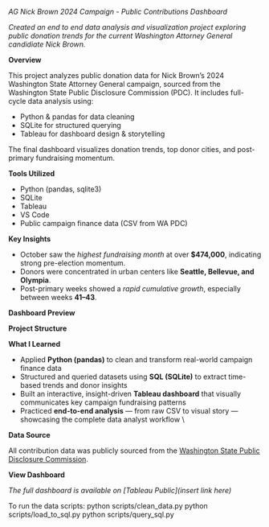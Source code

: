 *AG Nick Brown 2024 Campaign - Public Contributions Dashboard*

*Created an end to end data analysis and visualization project exploring public donation trends for the current Washington Attorney General candidiate Nick Brown.*

**Overview**

This project analyzes public donation data for Nick Brown’s 2024 Washington State Attorney General campaign, sourced from the Washington State Public Disclosure Commission (PDC). It includes full-cycle data analysis using:

* Python & pandas for data cleaning  
* SQLite for structured querying  
* Tableau for dashboard design & storytelling  

The final dashboard visualizes donation trends, top donor cities, and post-primary fundraising momentum.

**Tools Utilized**

* Python (pandas, sqlite3)  
* SQLite  
* Tableau  
* VS Code  
* Public campaign finance data (CSV from WA PDC)

**Key Insights**

* October saw the *highest fundraising month* at over **$474,000**, indicating strong pre-election momentum.  
* Donors were concentrated in urban centers like **Seattle, Bellevue, and Olympia**.  
* Post-primary weeks showed a *rapid cumulative growth*, especially between weeks **41–43**.

**Dashboard Preview**

**Project Structure**

**What I Learned**

* Applied **Python (pandas)** to clean and transform real-world campaign finance data 
* Structured and queried datasets using **SQL (SQLite)** to extract time-based trends and donor insights  
* Built an interactive, insight-driven **Tableau dashboard** that visually communicates key campaign fundraising patterns  
* Practiced **end-to-end analysis** — from raw CSV to visual story — showcasing the complete data analyst workflow  \

 **Data Source**

All contribution data was publicly sourced from the [Washington State Public Disclosure Commission](https://www.pdc.wa.gov/).

**View Dashboard**

*The full dashboard is available on [Tableau Public](insert link here)*  

To run the data scripts:
python scripts/clean_data.py python scripts/load_to_sql.py python scripts/query_sql.py

